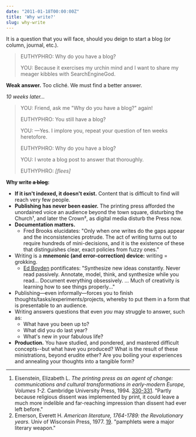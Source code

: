 ```yaml
---
date: "2011-01-18T00:00:00Z"
title: 'Why write?'
slug: why-write
---
```


It is a question that you will face, should you deign to start a blog (or column, journal, etc.).

> EUTHYPHRO: Why do you have a blog?
>
> YOU: Because it exercises my urchin mind and I want to share my meager kibbles with SearchEngineGod.

**Weak answer.** Too cliché. We must find a better answer.

_10 weeks later..._

> YOU: Friend, ask me "Why do you have a blog?" again!
>
> EUTHYPHRO: You still have a blog?
>
> YOU: —Yes. I implore you, repeat your question of ten weeks heretofore.
>
> EUTHYPHRO: Why do you have a blog?
>
> YOU: I wrote a blog post to answer that thoroughly.
>
> EUTHYPHRO: *\[flees]*


**Why write ~~a blog~~:**

- **If it isn't indexed, it doesn't exist.** Content that is difficult to find will reach very few people.
- **Publishing has never been easier.** The printing press afforded the unordained voice an audience beyond the town square, disturbing the Church¹, and later the Crown², as digital media disturb the Press now.
- **Documentation matters.**
    - Fred Brooks elucidates: "Only when one writes do the gaps appear and the inconsistencies protrude. The act of writing turns out to require hundreds of mini-decisions, and it is the existence of these that distinguishes clear, exact policies from fuzzy ones."
- Writing is a **mnemonic (and error-correction) device:** writing = grokking.
    - [Ed Boyden](https://web.archive.org/web/20080903204101/http://www.technologyreview.com/blog/boyden/21925/) pontificates: "Synthesize new ideas constantly. Never read passively. Annotate, model, think, and synthesize while you read... Document everything obsessively. ... Much of creativity is learning how to see things properly..."
- Publishing—even informally—forces you to finish thoughts/tasks/experiments/projects, whereby to put them in a form that is presentable to an audience.
- Writing answers questions that even _you_ may struggle to answer, such as: 
    - What have you been up to? 
    - What did you do last year? 
    - What's new in your fabulous life?
- **Production.** You have studied, and pondered, and mastered difficult concepts--but what have you produced? What is the result of these ministrations, beyond erudite ether? Are you boiling your experiences and annealing your thoughts into a tangible form?


---

1. Eisenstein, Elizabeth L. _The printing press as an agent of change: communications and cultural transformations in early-modern Europe, Volumes 1-2._ Cambridge University Press, 1994. [330-331](http://books.google.com/books?id=5LR1SrkIrocC&amp;lpg=PP1&amp;ots=tBKT75VJaN&amp;dq=protestantism%20%20bible%20printing%20press&amp;pg=PA330#v=onepage&amp;q=protestantism%20%20bible%20printing%20press&amp;f=false). "Partly because religious dissent was implemented by print, it could leave a much more indelible and far-reaching impression than dissent had ever left before."
2. Emerson, Everett H. _American literature, 1764-1789: the Revolutionary years._ Univ of Wisconsin Press, 1977. [19](http://books.google.com/books?id=DDvjVgAkqnAC&amp;lpg=PA19&amp;dq=thomas%20paine%20anonymous%20%2Bpamphlets&amp;pg=PA19#v=onepage&amp;q=thomas%20paine%20anonymous%20+pamphlets&amp;f=false). "pamphlets were a major literary weapon."
